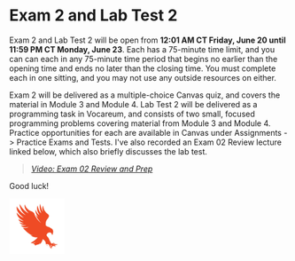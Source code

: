 # Exam 2 and Lab Test 2

Exam 2 and Lab Test 2 will be open from **12:01 AM CT Friday, June 20 until
11:59 PM CT Monday, June 23**. Each has a 75-minute time limit, and you can
can each in any 75-minute time period that begins no earlier than the opening
time and ends no later than the closing time. You must complete each in one
sitting, and you may not use any outside resources on either.

Exam 2 will be delivered as a multiple-choice Canvas quiz, and covers the
material in Module 3 and Module 4. Lab Test 2 will be delivered as a
programming task in Vocareum, and consists of two small, focused programming
problems covering material from Module 3 and Module 4. Practice opportunities
for each are available in Canvas under Assignments -> Practice Exams and Tests.
I've also recorded an Exam 02 Review lecture linked below, which also briefly
discusses the lab test.

>[*Video: Exam 02 Review and Prep*](https://auburn.hosted.panopto.com/Panopto/Pages/Viewer.aspx?id=c6a1d08f-8af6-45b4-b071-b2fb0112d7d0&start=0)

Good luck!

<img src="../../../img/eagle.jpg" width="100">

